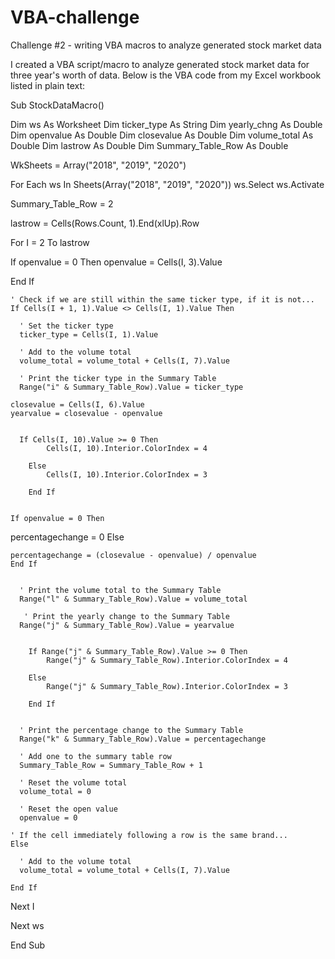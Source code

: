 # VBA-challenge
Challenge #2 - writing VBA macros to analyze generated stock market data

I created a VBA script/macro to analyze generated stock market data for three year's worth of data.  Below is the VBA code from my Excel workbook listed in plain text:

Sub StockDataMacro()
    
  Dim ws As Worksheet
  Dim ticker_type As String
  Dim yearly_chng As Double
  Dim openvalue As Double
  Dim closevalue As Double
  Dim volume_total As Double
  Dim lastrow As Double
  Dim Summary_Table_Row As Double

  WkSheets = Array("2018", "2019", "2020")
  
For Each ws In Sheets(Array("2018", "2019", "2020"))
    ws.Select
    ws.Activate
 
  Summary_Table_Row = 2
       
  lastrow = Cells(Rows.Count, 1).End(xlUp).Row
  
  For I = 2 To lastrow
  
  If openvalue = 0 Then
  openvalue = Cells(I, 3).Value

  End If
  
    ' Check if we are still within the same ticker type, if it is not...
    If Cells(I + 1, 1).Value <> Cells(I, 1).Value Then

      ' Set the ticker type
      ticker_type = Cells(I, 1).Value

      ' Add to the volume total
      volume_total = volume_total + Cells(I, 7).Value

      ' Print the ticker type in the Summary Table
      Range("i" & Summary_Table_Row).Value = ticker_type
      
    closevalue = Cells(I, 6).Value
    yearvalue = closevalue - openvalue
    
          
      If Cells(I, 10).Value >= 0 Then
            Cells(I, 10).Interior.ColorIndex = 4
    
        Else
            Cells(I, 10).Interior.ColorIndex = 3
    
        End If
      
    
    If openvalue = 0 Then
  percentagechange = 0
  Else
    
    percentagechange = (closevalue - openvalue) / openvalue
    End If
    

      ' Print the volume total to the Summary Table
      Range("l" & Summary_Table_Row).Value = volume_total
      
       ' Print the yearly change to the Summary Table
      Range("j" & Summary_Table_Row).Value = yearvalue
      
            
        If Range("j" & Summary_Table_Row).Value >= 0 Then
            Range("j" & Summary_Table_Row).Interior.ColorIndex = 4
    
        Else
            Range("j" & Summary_Table_Row).Interior.ColorIndex = 3
    
        End If
      
      
      ' Print the percentage change to the Summary Table
      Range("k" & Summary_Table_Row).Value = percentagechange

      ' Add one to the summary table row
      Summary_Table_Row = Summary_Table_Row + 1

      ' Reset the volume total
      volume_total = 0
      
      ' Reset the open value
      openvalue = 0

    ' If the cell immediately following a row is the same brand...
    Else

      ' Add to the volume total
      volume_total = volume_total + Cells(I, 7).Value

    End If
    
  Next I
  
Next ws
  
End Sub
